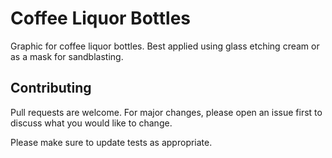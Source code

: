 # Coffee Liquor Bottles

Graphic for coffee liquor bottles. Best applied using glass etching cream or as a mask for sandblasting.

## Contributing
Pull requests are welcome. For major changes, please open an issue first to discuss what you would like to change.

Please make sure to update tests as appropriate.